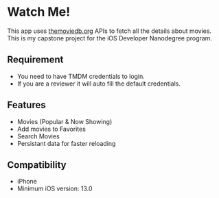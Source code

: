 # Watch Me!

This app uses [themoviedb.org](https://www.themoviedb.org) APIs to fetch all the details about movies. This is my capstone project for the iOS Developer Nanodegree program.


## Requirement

* You need to have TMDM credentials to login.
* If you are a reviewer it will auto fill the default credentials.

## Features

 * Movies (Popular & Now Showing)
 * Add movies to Favorites
 * Search Movies 
 * Persistant data for faster reloading

 
## Compatibility
 
 * iPhone 
 * Minimum iOS version: 13.0

